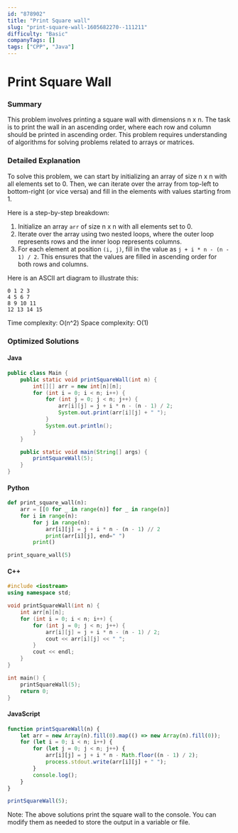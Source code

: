 ```yaml
---
id: "878902"
title: "Print Square wall"
slug: "print-square-wall-1605682270--111211"
difficulty: "Basic"
companyTags: []
tags: ["CPP", "Java"]
---
```


**Print Square Wall**
=====================

### Summary

This problem involves printing a square wall with dimensions n x n. The task is to print the wall in an ascending order, where each row and column should be printed in ascending order. This problem requires understanding of algorithms for solving problems related to arrays or matrices.

### Detailed Explanation

To solve this problem, we can start by initializing an array of size n x n with all elements set to 0. Then, we can iterate over the array from top-left to bottom-right (or vice versa) and fill in the elements with values starting from 1.

Here is a step-by-step breakdown:

1. Initialize an array `arr` of size n x n with all elements set to 0.
2. Iterate over the array using two nested loops, where the outer loop represents rows and the inner loop represents columns.
3. For each element at position `(i, j)`, fill in the value as `j + i * n - (n - 1) / 2`. This ensures that the values are filled in ascending order for both rows and columns.

Here is an ASCII art diagram to illustrate this:

```
0 1 2 3
4 5 6 7
8 9 10 11
12 13 14 15
```

Time complexity: O(n^2)
Space complexity: O(1)

### Optimized Solutions

#### Java
```java
public class Main {
    public static void printSquareWall(int n) {
        int[][] arr = new int[n][n];
        for (int i = 0; i < n; i++) {
            for (int j = 0; j < n; j++) {
                arr[i][j] = j + i * n - (n - 1) / 2;
                System.out.print(arr[i][j] + " ");
            }
            System.out.println();
        }
    }

    public static void main(String[] args) {
        printSquareWall(5);
    }
}
```

#### Python
```python
def print_square_wall(n):
    arr = [[0 for _ in range(n)] for _ in range(n)]
    for i in range(n):
        for j in range(n):
            arr[i][j] = j + i * n - (n - 1) // 2
            print(arr[i][j], end=" ")
        print()

print_square_wall(5)
```

#### C++
```cpp
#include <iostream>
using namespace std;

void printSquareWall(int n) {
    int arr[n][n];
    for (int i = 0; i < n; i++) {
        for (int j = 0; j < n; j++) {
            arr[i][j] = j + i * n - (n - 1) / 2;
            cout << arr[i][j] << " ";
        }
        cout << endl;
    }
}

int main() {
    printSquareWall(5);
    return 0;
}
```

#### JavaScript
```javascript
function printSquareWall(n) {
    let arr = new Array(n).fill(0).map(() => new Array(n).fill(0));
    for (let i = 0; i < n; i++) {
        for (let j = 0; j < n; j++) {
            arr[i][j] = j + i * n - Math.floor((n - 1) / 2);
            process.stdout.write(arr[i][j] + " ");
        }
        console.log();
    }
}

printSquareWall(5);
```

Note: The above solutions print the square wall to the console. You can modify them as needed to store the output in a variable or file.